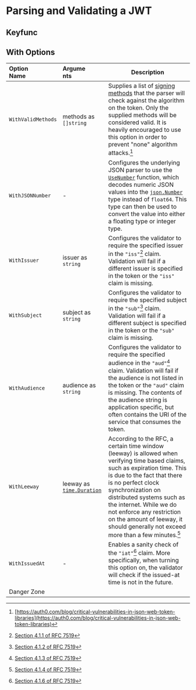 # Parsing and Validating a JWT

## Keyfunc



## With Options

| <div style="width:5.6rem">Option Name</div> | <div style="width:4.5rem">Arguments</div>                     | Description                                                                                                                                                                                                                                                                                                                                                                           |
| :------------------------------------------ | :------------------------------------------------------------ | ------------------------------------------------------------------------------------------------------------------------------------------------------------------------------------------------------------------------------------------------------------------------------------------------------------------------------------------------------------------------------------- |
| `WithValidMethods`                          | methods as `[]string`                                         | Supplies a list of [signing methods](./signing_methods.md) that the parser will check against the algorithm on the token. Only the supplied methods will be considered valid. It is heavily encouraged to use this option in order to prevent "none" algorithm attacks.[^1]                                                                                                           |  |
| `WithJSONNumber`                            | -                                                             | Configures the underlying JSON parser to use the [`UseNumber`](https://pkg.go.dev/encoding/json#Decoder.UseNumber) function, which decodes numeric JSON values into the [`json.Number`](https://pkg.go.dev/encoding/json#Number) type instead of `float64`. This type can then be used to convert the value into either a floating type or integer type.                              |
| `WithIssuer`                                | issuer as `string`                                            | Configures the validator to require the specified issuer in the `"iss"`[^iss] claim. Validation will fail if a different issuer is specified in the token or the `"iss"` claim is missing.                                                                                                                                                                                            |
| `WithSubject`                               | subject as `string`                                           | Configures the validator to require the specified subject in the `"sub"`[^sub] claim. Validation will fail if a different subject is specified in the token or the `"sub"` claim is missing.                                                                                                                                                                                          |
| `WithAudience`                              | audience  as `string`                                         | Configures the validator to require the specified audience in the `"aud"`[^aud] claim. Validation will fail if the audience is not listed in the token or the `"aud"` claim is missing. The contents of the audience string is application specific, but often contains the URI of the service that consumes the token.                                                               |
| `WithLeeway`                                | leeway as [`time.Duration`](https://pkg.go.dev/time#Duration) | According to the RFC, a certain time window (leeway) is allowed when verifying time based claims, such as expiration time. This is due to the fact that there is no perfect clock synchronization on distributed systems such as the internet. While we do not enforce any restriction on the amount of leeway, it should generally not exceed more than a few minutes.[^exp] |
| `WithIssuedAt`                              | -                                                             | Enables a sanity check of the `"iat"`[^iat] claim. More specifically, when turning this option on, the validator will check if the issued-at time is not in the future.                                                                                                                                                                                                               |
| Danger Zone                                 |


[^1]: [https://auth0.com/blog/critical-vulnerabilities-in-json-web-token-libraries](https://auth0.com/blog/critical-vulnerabilities-in-json-web-token-libraries)
[^iss]: [Section 4.1.1 of RFC 7519](https://datatracker.ietf.org/doc/html/rfc7519#section-4.1.1)
[^sub]: [Section 4.1.2 of RFC 7519](https://datatracker.ietf.org/doc/html/rfc7519#section-4.1.2)
[^aud]: [Section 4.1.3 of RFC 7519](https://datatracker.ietf.org/doc/html/rfc7519#section-4.1.3)
[^exp]: [Section 4.1.4 of RFC 7519](https://datatracker.ietf.org/doc/html/rfc7519#section-4.1.4)
[^iat]: [Section 4.1.6 of RFC 7519](https://datatracker.ietf.org/doc/html/rfc7519#section-4.1.6)

